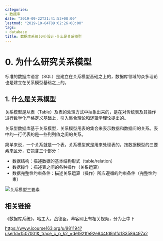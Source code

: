 ```yaml
---
categories:
- 数据库
date: "2019-09-22T21:41:52+08:00"
lastmod: "2019-10-04T09:02:26+08:00"
tags:
- database
title: 数据库系统(04)设计-什么是关系模型
---
```

# 0. 为什么研究关系模型 #

标准的数据库语言（SQL）是建立在关系模型基础之上的，数据库领域的众多理论也是建立在关系模型基础之上的。

## 1. 什么是关系模型 ##

关系模型是从表（Table）及表的处理方式中抽象出来的，是在对传统表及其操作进行数学化严格定义基础上，引入集合理论和逻辑学理论提出的。

关系型数据库基于关系模型，关系模型用表的集合来表示数据和数据间的关系。表中的一行代表的是一些列列值之间的关系。

简单来说，一个关系就是一个表，关系模型就是用来处理表的，按数据模型的三要素来区分，它包含三个部分：

* 数据结构：描述数据的基本结构形式（table/relation）
* 数据操作：描述表之间的各种操作（关系运算）
* 数据完整性约束条件：描述关系运算（操作）所应遵循的约束条件（完整性约束）

![关系模型三要素](/youzhilane/img/数据库系统概念-关系模型三要素.jpg)

## 相关链接 ##

《数据库系统》，哈工大，战德臣，幕客网上有相关视频，分为上中下

https://www.icourse163.org/u/981194?userId=1507001&_trace_c_p_k2_=de1921fe92e844fd9a1fd183586497a2